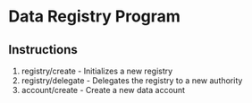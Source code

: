 # Data Registry Program
## Instructions
1. registry/create - Initializes a new registry
2. registry/delegate - Delegates the registry to a new authority
3. account/create - Create a new data account

